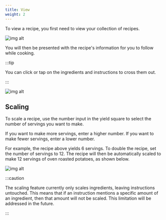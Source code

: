 ```yaml
---
title: View
weight: 2
---
```


To view a recipe, you first need to view your collection of recipes.

![img alt](/img/features/view-recipe-enter.png)

You will then be presented with the recipe's information for you
to follow while cooking. 

:::tip

You can click or tap on the ingredients
and instructions to cross them out.

:::

![img alt](/img/features/view-recipe.png)


## Scaling

To scale a recipe, use the number input in the yield square to select the number of servings you want to make.

If you want to make more servings, enter a higher number.
If you want to make fewer servings, enter a lower number.

For example, the recipe above yields 6 servings. To double the recipe, set the number of servings to 12.
The recipe will then be automatically scaled to make 12 servings of oven roasted potatoes, as shown below.

![img alt](/img/features/view-recipe-scale.png)

:::caution

The scaling feature currently only scales ingredients, leaving instructions untouched. This
means that if an instruction mentions a specific amount of an ingredient, then that amount will
not be scaled. This limitation will be addressed in the future.

:::